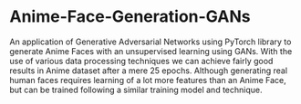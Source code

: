 # Anime-Face-Generation-GANs

An application of Generative Adversarial Networks using PyTorch library to generate Anime Faces with an unsupervised learning using GANs. With the use of various data processing techniques we can achieve fairly good results in Anime dataset after a mere 25 epochs. Although generating real human faces requires learning of a lot more features than an Anime Face, but can be trained following a similar training model and technique.
